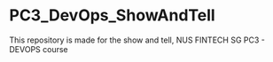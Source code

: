 # PC3_DevOps_ShowAndTell
This repository is made for the show and tell, NUS FINTECH SG PC3 - DEVOPS course

